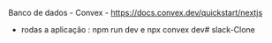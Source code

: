 Banco de dados - Convex - https://docs.convex.dev/quickstart/nextjs

- rodas a aplicação : npm run dev e npx convex dev# slack-Clone
